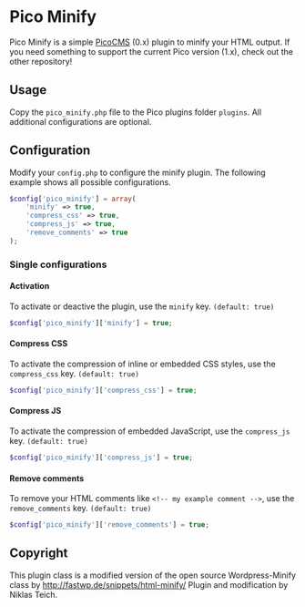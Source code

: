 Pico Minify
===========

Pico Minify is a simple [PicoCMS](http://picocms.org/) (0.x) plugin to minify your HTML output.
If you need something to support the current Pico version (1.x), check out the other repository!

## Usage

Copy the `pico_minify.php` file to the Pico plugins folder `plugins`. All additional configurations are optional.

## Configuration

Modify your `config.php` to configure the minify plugin.
The following example shows all possible configurations.

```php
$config['pico_minify'] = array(
    'minify' => true,
    'compress_css' => true,
    'compress_js' => true,
    'remove_comments' => true
);
```

### Single configurations
#### Activation

To activate or deactive the plugin, use the `minify` key. `(default: true)`

```php
$config['pico_minify']['minify'] = true;
```

#### Compress CSS

To activate the compression of inline or embedded CSS styles, use the `compress_css` key.  `(default: true)`

```php
$config['pico_minify']['compress_css'] = true;
```

#### Compress JS

To activate the compression of embedded JavaScript, use the `compress_js` key.  `(default: true)`

```php
$config['pico_minify']['compress_js'] = true;
```

#### Remove comments

To remove your HTML comments like `<!-- my example comment -->`, use the `remove_comments` key.  `(default: true)`

```php
$config['pico_minify']['remove_comments'] = true;
```

## Copyright

This plugin class is a modified version of the open source Wordpress-Minify class by http://fastwp.de/snippets/html-minify/
Plugin and modification by Niklas Teich.

